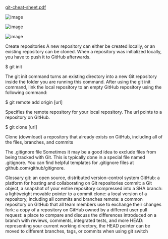 
[git-cheat-sheet.pdf](https://github.com/user-attachments/files/18080197/git-cheat-sheet.pdf)

![image](https://github.com/user-attachments/assets/46e13908-921f-430e-98ee-95c1a4d95d4f)

![image](https://github.com/user-attachments/assets/7a3f77d4-3baa-48c7-aae0-8eb93607f9e4)

![image](https://github.com/user-attachments/assets/613abd31-2155-449f-9542-97d15cc462ad)


Create repositories
A new repository can either be created locally, or an existing repository can be cloned. When a repository was initialized locally, you have to push it to GitHub afterwards.

$ git init

The git init command turns an existing directory into a new Git repository inside the folder you are running this command. After using the git init command, link the local repository to an empty GitHub repository using the following command:

$ git remote add origin [url]

Specifies the remote repository for your local repository. The url points to a repository on GitHub.

$ git clone [url]

Clone (download) a repository that already exists on GitHub, including all of the files, branches, and commits

The .gitignore file
Sometimes it may be a good idea to exclude files from being tracked with Git. This is typically done in a special file named .gitignore. You can find helpful templates for .gitignore files at github.com/github/gitignore.

Glossary
git: an open source, distributed version-control system
GitHub: a platform for hosting and collaborating on Git repositories
commit: a Git object, a snapshot of your entire repository compressed into a SHA
branch: a lightweight movable pointer to a commit
clone: a local version of a repository, including all commits and branches
remote: a common repository on GitHub that all team members use to exchange their changes
fork: a copy of a repository on GitHub owned by a different user
pull request: a place to compare and discuss the differences introduced on a branch with reviews, comments, integrated tests, and more
HEAD: representing your current working directory, the HEAD pointer can be moved to different branches, tags, or commits when using git switch
